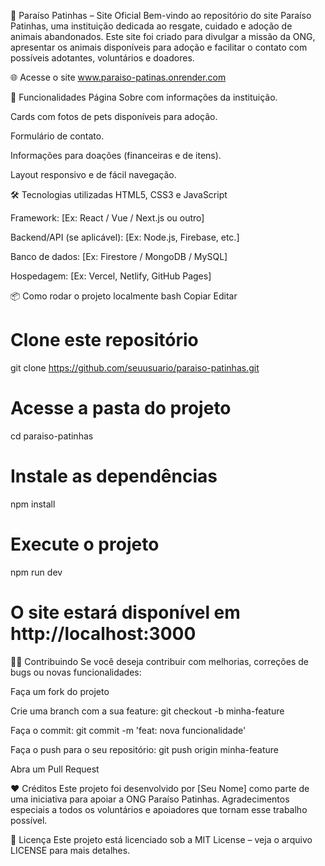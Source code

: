 🐾 Paraíso Patinhas – Site Oficial
Bem-vindo ao repositório do site Paraíso Patinhas, uma instituição dedicada ao resgate, cuidado e adoção de animais abandonados. Este site foi criado para divulgar a missão da ONG, apresentar os animais disponíveis para adoção e facilitar o contato com possíveis adotantes, voluntários e doadores.

🌐 Acesse o site
www.paraiso-patinas.onrender.com

📌 Funcionalidades
Página Sobre com informações da instituição.

Cards com fotos de pets disponíveis para adoção.

Formulário de contato.

Informações para doações (financeiras e de itens).

Layout responsivo e de fácil navegação.

🛠️ Tecnologias utilizadas
HTML5, CSS3 e JavaScript

Framework: [Ex: React / Vue / Next.js ou outro]

Backend/API (se aplicável): [Ex: Node.js, Firebase, etc.]

Banco de dados: [Ex: Firestore / MongoDB / MySQL]

Hospedagem: [Ex: Vercel, Netlify, GitHub Pages]

📦 Como rodar o projeto localmente
bash
Copiar
Editar
# Clone este repositório
git clone https://github.com/seuusuario/paraiso-patinhas.git

# Acesse a pasta do projeto
cd paraiso-patinhas

# Instale as dependências
npm install

# Execute o projeto
npm run dev

# O site estará disponível em http://localhost:3000
🧑‍💻 Contribuindo
Se você deseja contribuir com melhorias, correções de bugs ou novas funcionalidades:

Faça um fork do projeto

Crie uma branch com a sua feature: git checkout -b minha-feature

Faça o commit: git commit -m 'feat: nova funcionalidade'

Faça o push para o seu repositório: git push origin minha-feature

Abra um Pull Request

❤️ Créditos
Este projeto foi desenvolvido por [Seu Nome] como parte de uma iniciativa para apoiar a ONG Paraíso Patinhas. Agradecimentos especiais a todos os voluntários e apoiadores que tornam esse trabalho possível.

📄 Licença
Este projeto está licenciado sob a MIT License – veja o arquivo LICENSE para mais detalhes.
